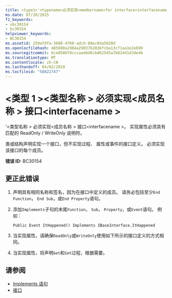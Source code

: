 ```yaml
---
title: <type1>'<typename>必须实现<membername>for interface<interfacename>
ms.date: 07/20/2015
f1_keywords:
- vbc30154
- bc30154
helpviewer_keywords:
- BC30154
ms.assetid: 259afdfa-3608-4760-adcb-88ec0da5020d
ms.openlocfilehash: 485680a2984a29037b2836fcba13cf1aa1e2e699
ms.sourcegitcommit: bce0586f0cccaae6d6cbd625d5a7b824d1d3de4b
ms.translationtype: MT
ms.contentlocale: zh-CN
ms.lasthandoff: 04/02/2019
ms.locfileid: "58822747"
---
```

# <a name="type1typename-must-implement-membername-for-interface-interfacename"></a>\<类型 1 >\<类型名称 > 必须实现\<成员名称 > 接口\<interfacename >
'\<类型名称 > 必须实现\<成员名称 > 接口\<interfacename >。 实现属性必须具有匹配的 ReadOnly / WriteOnly 说明符。  
  
 类或结构声明实现一个接口，但不实现过程、 属性或事件的接口定义。 必须实现该接口的每个成员。  
  
 **错误 ID:** BC30154  
  
## <a name="to-correct-this-error"></a>更正此错误  
  
1.  声明具有相同名称和签名，因为在接口中定义的成员。 请务必包括至少`End Function`， `End Sub`，或`End Property`语句。  
  
2.  添加`Implements`子句的末尾`Function`， `Sub`， `Property`，或`Event`语句。 例如：  
  
    ```  
    Public Event ItHappened() Implements IBaseInterface.ItHappened  
    ```  
  
3.  当实现属性，请确保`ReadOnly`或`WriteOnly`使用如下所示的接口定义的方式相同。  
  
4.  当实现属性，将声明`Get`和`Set`过程，根据需要。  
  
## <a name="see-also"></a>请参阅

- [Implements 语句](../../../visual-basic/language-reference/statements/implements-statement.md)
- [接口](../../../visual-basic/programming-guide/language-features/interfaces/index.md)
